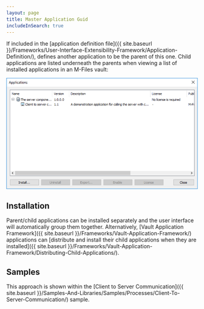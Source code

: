 ```yaml
---
layout: page
title: Master Application Guid
includeInSearch: true
---
```


If included in the [application definition file]({{ site.baseurl }}/Frameworks/User-Interface-Extensibility-Framework/Application-Definition/), defines another application to be the parent of this one.  Child applications are listed underneath the parents when viewing a list of installed applications in an M-Files vault:

![A child application displayed under its parent in the M-Files Admin tool](parent-child-applications.png)

## Installation

Parent/child applications can be installed separately and the user interface will automatically group them together.  Alternatively, [Vault Application Framework]({{ site.baseurl }}/Frameworks/Vault-Application-Framework/) applications can [distribute and install their child applications when they are installed]({{ site.baseurl }}/Frameworks/Vault-Application-Framework/Distributing-Child-Applications/).

## Samples

This approach is shown within the [Client to Server Communication]({{ site.baseurl }}/Samples-And-Libraries/Samples/Processes/Client-To-Server-Communication/) sample.
